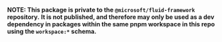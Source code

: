 **NOTE: This package is private to the `@microsoft/fluid-framework` repository.**
**It is not published, and therefore may only be used as a dev dependency in packages within the same pnpm workspace in this repo using the `workspace:*` schema.**
